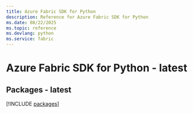 ```yaml
---
title: Azure Fabric SDK for Python
description: Reference for Azure Fabric SDK for Python
ms.date: 08/22/2025
ms.topic: reference
ms.devlang: python
ms.service: fabric
---
```

# Azure Fabric SDK for Python - latest
## Packages - latest
[!INCLUDE [packages](fabric-index.md)]